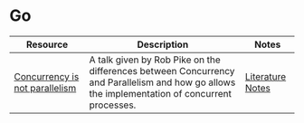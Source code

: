 # Go

| Resource                                                            | Description                                                                                                                                   | Notes                                                 |
| ------------------------------------------------------------------- | --------------------------------------------------------------------------------------------------------------------------------------------- | ----------------------------------------------------- |
| [Concurrency is not parallelism](concurrency_is_not_parallelism.md) | A talk given by Rob Pike on the differences between Concurrency and Parallelism and how go allows the implementation of concurrent processes. | [Literature Notes](concurrency_is_not_parallelism.md) |
